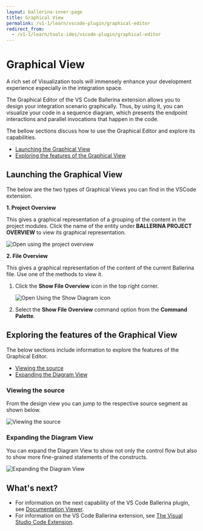 ```yaml
---
layout: ballerina-inner-page
title: Graphical View
permalink: /v1-1/learn/vscode-plugin/graphical-editor
redirect_from:
  - /v1-1/learn/tools-ides/vscode-plugin/graphical-editor
---
```


# Graphical View

A rich set of Visualization tools will immensely enhance your development experience especially in the integration space. 

The Graphical Editor of the VS Code Ballerina extension allows you to design your integration scenario graphically. Thus, by using it, you can visualize your code in a sequence diagram, which presents the endpoint interactions and parallel invocations that happen in the code. 

The bellow sections discuss how to use the Graphical Editor and explore its capabilities.

- [Launching the Graphical View](#launching-the-graphical-view)
- [Exploring the features of the Graphical View](#exploring-the-features-of-the-graphical-view)

## Launching the Graphical View

The below are the two types of Graphical Views you can find in the VSCode extension.

**1. Project Overview**

This gives a graphical representation of a grouping of the content in the project modules. Click the name of the entity under **BALLERINA PROJECT OVERVIEW** to view its graphical representation.

![Open using the project overview](/v1-1/learn/images/select-from-overview.gif)

**2. File Overview**

This gives a graphical representation of the content of the current Ballerina file. Use one of the methods to view it.

1. Click the **Show File Overview** icon in the top right corner.

   ![Open Using the Show Diagram icon](/v1-1/learn/images/show-diagram-icon.gif)

2. Select the **Show File Overview** command option from the **Command Palette**.

## Exploring the features of the Graphical View

The below sections include information to explore the features of the Graphical Editor.

- [Viewing the source](#viewing-the-source)
- [Expanding the Diagram View](#expanding-the-diagram-view)

### Viewing the source

From the design view you can jump to the respective source segment as shown below.

![Viewing the source](/v1-1/learn/images/jump-to-source-view.gif)

### Expanding the Diagram View

You can expand the Diagram View to show not only the control flow but also to show more fine-grained statements of the constructs.

![Expanding the Diagram View](/v1-1/learn/images/expand-diagram-view.gif)

## What's next?

 - For information on the next capability of the VS Code Ballerina plugin, see [Documentation Viewer](/v1-1/learn/vscode-plugin/documentation-viewer).
 - For information on the VS Code Ballerina extension, see [The Visual Studio Code Extension](/v1-1/learn/vscode-plugin).